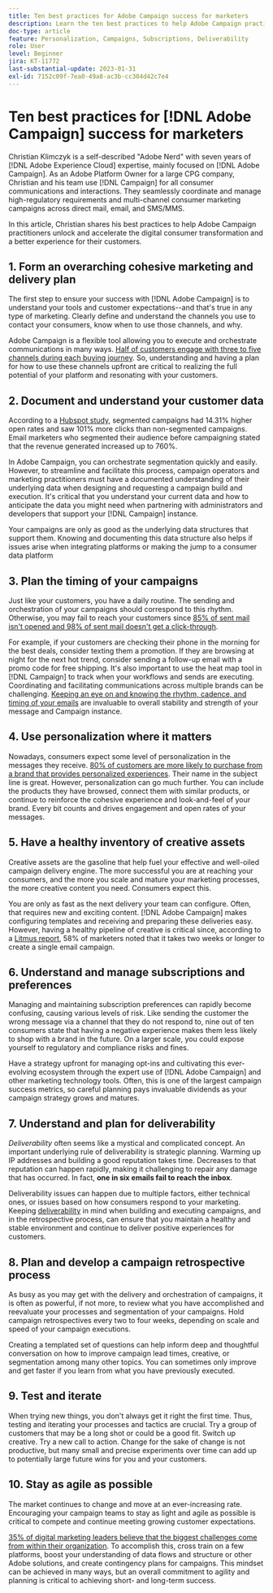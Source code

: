 ```yaml
---
title: Ten best practices for Adobe Campaign success for marketers
description: Learn the ten best practices to help Adobe Campaign practitioners unlock and accelerate the digital consumer transformation and a better experience for their customers.
doc-type: article
feature: Personalization, Campaigns, Subscriptions, Deliverability
role: User
level: Beginner
jira: KT-11772
last-substantial-update: 2023-01-31
exl-id: 7152c09f-7ea0-49a8-ac3b-cc304d42c7e4
---
```

# Ten best practices for [!DNL Adobe Campaign] success for marketers

Christian Klimczyk is a self-described "Adobe Nerd" with seven years of [!DNL Adobe Experience Cloud] expertise, mainly focused on [!DNL Adobe Campaign]. As an Adobe Platform Owner for a large CPG company, Christian and his team use [!DNL Campaign] for all consumer communications and interactions. They seamlessly coordinate and manage high-regulatory requirements and multi-channel consumer marketing campaigns across direct mail, email, and SMS/MMS.

In this article, Christian shares his best practices to help Adobe Campaign practitioners unlock and accelerate the digital consumer transformation and a better experience for their customers.  

 
## 1. Form an overarching cohesive marketing and delivery plan 

The first step to ensure your success with [!DNL Adobe Campaign] is to understand your tools and customer expectations--and that's true in any type of marketing. Clearly define and understand the channels you use to contact your consumers, know when to use those channels, and why. 

Adobe Campaign is a flexible tool allowing you to execute and orchestrate communications in many ways. [Half of customers engage with three to five channels during each buying journey](https://www.mckinsey.com/capabilities/operations/our-insights/redefine-the-omnichannel-approach-focus-on-what-truly-matters). So, understanding and having a plan for how to use these channels upfront are critical to realizing the full potential of your platform and resonating with your customers. 

## 2. Document and understand your customer data  

<!-- Sandra, this paragraph opens as if it's going to discuss the advantages of segmentation, but it left me hanging. So, I hit the Hubspot link and dug into it a bit, and it seemed to me like the juicy information is this quote: 

"A study by Hubspot revealed that 30% of the marketers who participated in it used market segmentation techniques to improve email engagement. Segmented campaigns had 14.31% higher open rates and saw 101% more clicks than non-segmented campaigns.

"Email marketers who segmented their audience before campaigning stated that the revenue generated increased to up to 760%. Targeted and segmented emails bring in 58% of all revenue." [Link](https://www.notifyvisitors.com/blog/segmentation-statistics/) 

I added that second paragraph about 760% revenue and broke up the rest of the section, touched it up to help make the Hubspot example a little more impactful. If I altered this section too much, you can reject the change. It didn't have mistakes, but it felt like it didn't tie the segment example strongly enough to the point about data design. See if this is okay...-->

According to a [Hubspot study](https://www.linkedin.com/pulse/customer-segmentation-effective-b2b-business-industry-sabreen), segmented campaigns had 14.31% higher open rates and saw 101% more clicks than non-segmented campaigns. Email marketers who segmented their audience before campaigning stated that the revenue generated increased up to 760%. 

In Adobe Campaign, you can orchestrate segmentation quickly and easily. However, to streamline and facilitate this process, campaign operators and marketing practitioners must have a documented understanding of their underlying data when designing and requesting a campaign build and execution. It's critical that you understand your current data and how to anticipate the data you might need when partnering with administrators and developers that support your [!DNL Campaign] instance. 

Your campaigns are only as good as the underlying data structures that support them. Knowing and documenting this data structure also helps if issues arise when integrating platforms or making the jump to a consumer data platform 

## 3. Plan the timing of your campaigns 

Just like your customers, you have a daily routine. The sending and orchestration of your campaigns should correspond to this rhythm. Otherwise, you may fail to reach your customers since [85% of sent mail isn't opened and 98% of sent mail doesn't get a click-through](https://www.validity.com/resource-center/state-of-email-2021/). 

For example, if your customers are checking their phone in the morning for the best deals, consider texting them a promotion. If they are browsing at night for the next hot trend, consider sending a follow-up email with a promo code for free shipping. It's also important to use the heat map tool in [!DNL Campaign] to track when your workflows and sends are executing. Coordinating and facilitating communications across multiple brands can be challenging. [Keeping an eye on and knowing the rhythm, cadence, and timing of your emails](https://experienceleaguecommunities.adobe.com/t5/adobe-campaign-classic-blogs/predictive-send-time-optimization-with-adobe-campaign/ba-p/561554) are invaluable to overall stability and strength of your message and Campaign instance. 
  
## 4. Use personalization where it matters 

Nowadays, consumers expect some level of personalization in the messages they receive. [80% of customers are more likely to purchase from a brand that provides personalized experiences](https://us.epsilon.com/power-of-me). Their name in the subject line is great. However, personalization can go much further. You can include the products they have browsed, connect them with similar products, or continue to reinforce the cohesive experience and look-and-feel of your brand. Every bit counts and drives engagement and open rates of your messages.  

## 5. Have a healthy inventory of creative assets 

Creative assets are the gasoline that help fuel your effective and well-oiled campaign delivery engine. The more successful you are at reaching your consumers, and the more you scale and mature your marketing processes, the more creative content you need. Consumers expect this. 

You are only as fast as the next delivery your team can configure. Often, that requires new and exciting content. [!DNL Adobe Campaign] makes configuring templates and receiving and preparing these deliveries easy. However, having a healthy pipeline of creative is critical since, according to a [Litmus report](https://www.litmus.com/resources/state-of-email/), 58% of marketers noted that it takes two weeks or longer to create a single email campaign. 

## 6. Understand and manage subscriptions and preferences 

Managing and maintaining subscription preferences can rapidly become confusing, causing various levels of risk. Like sending the customer the wrong message via a channel that they do not respond to, nine out of ten consumers state that having a negative experience makes them less likely to shop with a brand in the future. On a larger scale, you could expose yourself to regulatory and compliance risks and fines. 

Have a strategy upfront for managing opt-ins and cultivating this ever-evolving ecosystem through the expert use of [!DNL Adobe Campaign] and other marketing technology tools. Often, this is one of the largest campaign success metrics, so careful planning pays invaluable dividends as your campaign strategy grows and matures.  
  
## 7. Understand and plan for deliverability  

_Deliverability_ often seems like a mystical and complicated concept. An important underlying rule of deliverability is strategic planning. Warming up IP addresses and building a good reputation takes time. Decreases to that reputation can happen rapidly, making it challenging to repair any damage that has occurred. In fact, **one in six emails fail to reach the inbox**. 

Deliverability issues can happen due to multiple factors, either technical ones, or issues based on how consumers respond to your marketing. Keeping [deliverability](https://business.adobe.com/products/campaign/email-deliverability.html) in mind when building and executing campaigns, and in the retrospective process, can ensure that you maintain a healthy and stable environment and continue to deliver positive experiences for customers.  
  
## 8. Plan and develop a campaign retrospective process  

As busy as you may get with the delivery and orchestration of campaigns, it is often as powerful, if not more, to review what you have accomplished and reevaluate your processes and segmentation of your campaigns. Hold campaign retrospectives every two to four weeks, depending on scale and speed of your campaign executions. 

Creating a templated set of questions can help inform deep and thoughtful conversation on how to improve campaign lead times, creative, or segmentation among many other topics. You can sometimes only improve and get faster if you learn from what you have previously executed.  

## 9. Test and iterate  

When trying new things, you don't always get it right the first time. Thus, testing and iterating your processes and tactics are crucial. Try a group of customers that may be a long shot or could be a good fit. Switch up creative. Try a new call to action. Change for the sake of change is not productive, but many small and precise experiments over time can add up to potentially large future wins for you and your customers. 

## 10. Stay as agile as possible 

The market continues to change and move at an ever-increasing rate. Encouraging your campaign teams to stay as light and agile as possible is critical to compete and continue meeting growing customer expectations. 

[35% of digital marketing leaders believe that the biggest challenges come from within their organization](https://www.gartner.com/en/newsroom/press-releases/gartner-says-35--of-digital-marketing-leaders-believe-the-bigges). To accomplish this, cross train on a few platforms, boost your understanding of data flows and structure or other Adobe solutions, and create contingency plans for campaigns. This mindset can be achieved in many ways, but an overall commitment to agility and planning is critical to achieving short- and long-term success.
